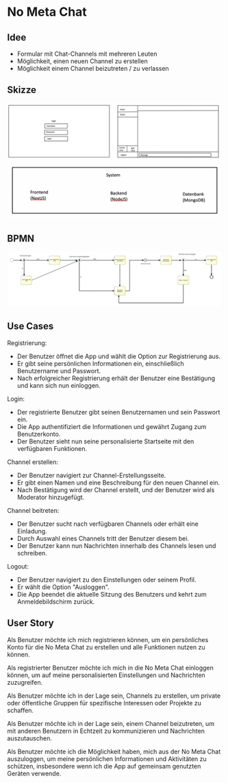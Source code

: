 # No Meta Chat

## Idee
-	Formular mit Chat-Channels mit mehreren Leuten
-	Möglichkeit, einen neuen Channel zu erstellen
-	Möglichkeit einem Channel beizutreten / zu verlassen

## Skizze
<img src="./img/Design.png" alt="Skizze" width="500"/>
<img src="./img/System.png" alt="Skizze" width="500"/>

## BPMN
<img src="./img/BPMN.png" alt="BPMN" width="500"/>

## Use Cases
Registrierung:
-	Der Benutzer öffnet die App und wählt die Option zur Registrierung aus.
-	Er gibt seine persönlichen Informationen ein, einschließlich Benutzername und Passwort.
-	Nach erfolgreicher Registrierung erhält der Benutzer eine Bestätigung und kann sich nun einloggen.

Login:
-	Der registrierte Benutzer gibt seinen Benutzernamen und sein Passwort ein.
-	Die App authentifiziert die Informationen und gewährt Zugang zum Benutzerkonto.
-	Der Benutzer sieht nun seine personalisierte Startseite mit den verfügbaren Funktionen.

Channel erstellen:
-	Der Benutzer navigiert zur Channel-Erstellungsseite.
-	Er gibt einen Namen und eine Beschreibung für den neuen Channel ein.
-	Nach Bestätigung wird der Channel erstellt, und der Benutzer wird als Moderator hinzugefügt.

Channel beitreten:
-	Der Benutzer sucht nach verfügbaren Channels oder erhält eine Einladung.
-	Durch Auswahl eines Channels tritt der Benutzer diesem bei.
-	Der Benutzer kann nun Nachrichten innerhalb des Channels lesen und schreiben.

Logout:
-	Der Benutzer navigiert zu den Einstellungen oder seinem Profil.
-	Er wählt die Option "Ausloggen".
-	Die App beendet die aktuelle Sitzung des Benutzers und kehrt zum Anmeldebildschirm zurück.

## User Story
Als Benutzer möchte ich mich registrieren können, um ein persönliches Konto für die No Meta Chat zu erstellen und alle Funktionen nutzen zu können.

Als registrierter Benutzer möchte ich mich in die No Meta Chat einloggen können, um auf meine personalisierten Einstellungen und Nachrichten zuzugreifen.

Als Benutzer möchte ich in der Lage sein, Channels zu erstellen, um private oder öffentliche Gruppen für spezifische Interessen oder Projekte zu schaffen.

Als Benutzer möchte ich in der Lage sein, einem Channel beizutreten, um mit anderen Benutzern in Echtzeit zu kommunizieren und Nachrichten auszutauschen.

Als Benutzer möchte ich die Möglichkeit haben, mich aus der No Meta Chat auszuloggen, um meine persönlichen Informationen und Aktivitäten zu schützen, insbesondere wenn ich die App auf gemeinsam genutzten Geräten verwende.
